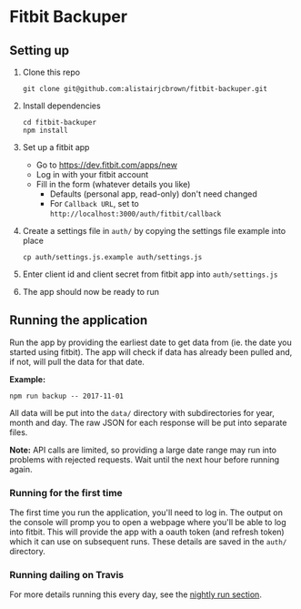 # Fitbit Backuper

## Setting up

1. Clone this repo
   ```
   git clone git@github.com:alistairjcbrown/fitbit-backuper.git
   ```

1. Install dependencies
   ```
   cd fitbit-backuper
   npm install
   ```

1. Set up a fitbit app
   - Go to https://dev.fitbit.com/apps/new
   - Log in with your fitbit account
   - Fill in the form (whatever details you like)
      - Defaults (personal app, read-only) don't need changed
      - For `Callback URL`, set to `http://localhost:3000/auth/fitbit/callback`

1. Create a settings file in `auth/` by copying the settings file example into place
   ```
   cp auth/settings.js.example auth/settings.js
   ```

1. Enter client id and client secret from fitbit app into `auth/settings.js`

1. The app should now be ready to run


## Running the application

Run the app by providing the earliest date to get data from (ie. the date you
started using fitbit). The app will check if data has already been pulled and,
if not, will pull the data for that date.

__Example:__
```
npm run backup -- 2017-11-01
```

All data will be put into the `data/` directory with subdirectories for year,
month and day. The raw JSON for each response will be put into separate files.

__Note:__ API calls are limited, so providing a large date range may run into
problems with rejected requests. Wait until the next hour before running again.

### Running for the first time

The first time you run the application, you'll need to log in. The output on the
console will promp you to open a webpage where you'll be able to log into
fitbit. This will provide the app with a oauth token (and refresh token) which
it can use on subsequent runs. These details are saved in the `auth/` directory.

### Running dailing on Travis

For more details running this every day, see the [nightly run section](nightly-run/).
